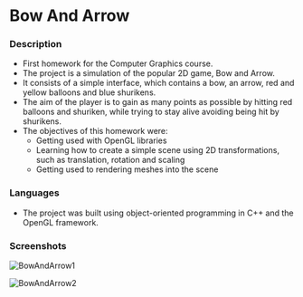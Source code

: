# Bow And Arrow

### Description
* First homework for the Computer Graphics course.
* The project is a simulation of the popular 2D game, Bow and Arrow.
* It consists of a simple interface, which contains a bow, an arrow, red and yellow balloons and blue shurikens.
* The aim of the player is to gain as many points as possible by hitting red balloons and shuriken, while trying to stay alive avoiding being hit by shurikens.
* The objectives of this homework were:
	* Getting used with OpenGL libraries
	* Learning how to create a simple scene using 2D transformations, such as translation, rotation and scaling
	* Getting used to rendering meshes into the scene

### Languages
* The project was built using object-oriented programming in C++ and the OpenGL framework.

### Screenshots
![BowAndArrow1](https://imgur.com/641D8Fy.png)

![BowAndArrow2](https://imgur.com/WjznE84.png)
